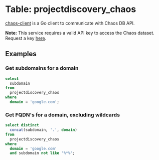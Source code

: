 # Table: projectdiscovery_chaos

[chaos-client](https://github.com/projectdiscovery/chaos-client) is a Go client to communicate with Chaos DB API.

**Note:** This service requires a valid API key to access the Chaos dataset. Request a key [here](https://chaos.projectdiscovery.io/).

## Examples

### Get subdomains for a domain

```sql
select
  subdomain
from
  projectdiscovery_chaos
where
  domain = 'google.com';
```

### Get FQDN's for a domain, excluding wildcards

```sql
select distinct
  concat(subdomain, '.', domain)
from
  projectdiscovery_chaos
where
  domain = 'google.com'
  and subdomain not like '%*%';
```
